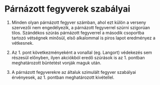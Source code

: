 # Párnázott fegyverek szabályai

1.  Minden olyan párnázott fegyver számban, ahol ezt külön a verseny szervezői nem engedélyezik, a párnázott fegyverrel szúrni szigorúan tilos.
Szándékos szúrás párnázott fegyverrel a második csoportba tartozó vétségnek minősül, első alkalommal is piros lapot eredményez a vétkesnek.

2.  Az 1. pont következményeként a vonallal (eg. Langort) védekezés sem részesül előnyben, ilyen akciókból eredő szúrások is az 1. pontban meghatározott büntetést vonják maguk után.

3.  A párnázott fegyverekre az általuk szimulált fegyver szabályai érvényesek, az 1. pontban meghatározott kivétellel.
